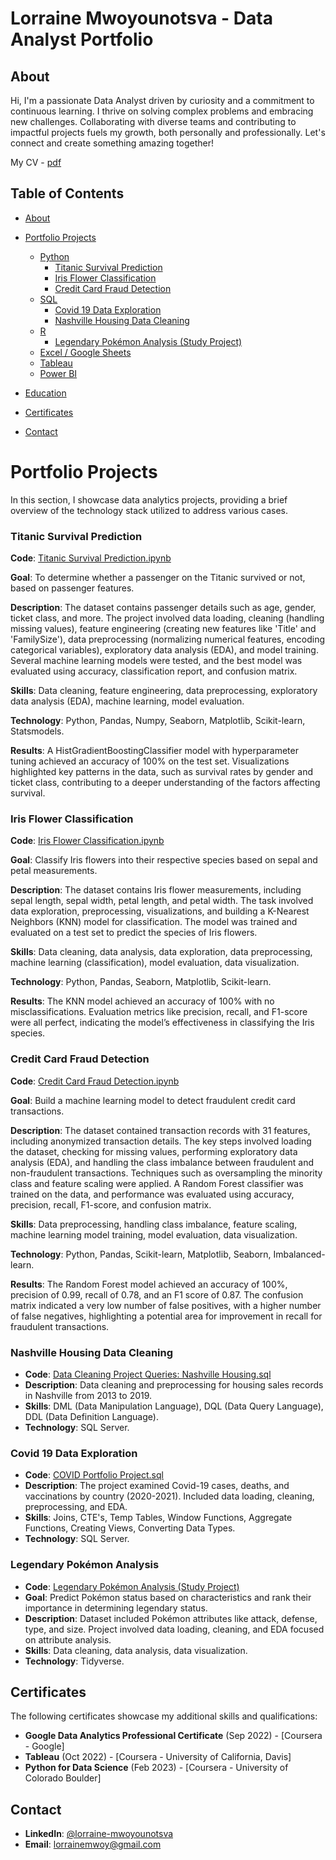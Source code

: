 # Lorraine Mwoyounotsva - Data Analyst Portfolio

## About

Hi, I'm a passionate Data Analyst driven by curiosity and a commitment to continuous learning. I thrive on solving complex problems and embracing new challenges. Collaborating with diverse teams and contributing to impactful projects fuels my growth, both personally and professionally. Let's connect and create something amazing together!

My CV - [pdf](https://example.com)

## Table of Contents

- [About](#about)

- [Portfolio Projects](#portfolio-projects)
  - [Python](#python)
    - [Titanic Survival Prediction](#titanic-survival-prediction)
    - [Iris Flower Classification](#iris-flower-classification)
    - [Credit Card Fraud Detection](#credit-card-fraud-detection)
  - [SQL](#sql)
    - [Covid 19 Data Exploration](#covid-19-data-exploration)
    - [Nashville Housing Data Cleaning](#nashville-housing-data-cleaning)
  - [R](#r)
    - [Legendary Pokémon Analysis (Study Project)](#legendary-pokémon-analysis-study-project)
  - [Excel / Google Sheets](#excel--google-sheets)
  - [Tableau](#tableau)
  - [Power BI](#power-bi)
- [Education](#education)
- [Certificates](#certificates)
- [Contact](#contact)

# Portfolio Projects
In this section, I showcase data analytics projects, providing a brief overview of the technology stack utilized to address various cases.

### Titanic Survival Prediction

**Code**: [Titanic Survival Prediction.ipynb](https://github.com/lorraine-mwoyounotsva/CODSOFT/blob/main/Titanic_Survival_Prediction.ipynb)

**Goal**: To determine whether a passenger on the Titanic survived or not, based on passenger features.

**Description**: The dataset contains passenger details such as age, gender, ticket class, and more. The project involved data loading, cleaning (handling missing values), feature engineering (creating new features like 'Title' and 'FamilySize'), data preprocessing (normalizing numerical features, encoding categorical variables), exploratory data analysis (EDA), and model training. Several machine learning models were tested, and the best model was evaluated using accuracy, classification report, and confusion matrix.

**Skills**: Data cleaning, feature engineering, data preprocessing, exploratory data analysis (EDA), machine learning, model evaluation.

**Technology**: Python, Pandas, Numpy, Seaborn, Matplotlib, Scikit-learn, Statsmodels.

**Results**: A HistGradientBoostingClassifier model with hyperparameter tuning achieved an accuracy of 100% on the test set. Visualizations highlighted key patterns in the data, such as survival rates by gender and ticket class, contributing to a deeper understanding of the factors affecting survival.

### Iris Flower Classification

**Code**: [Iris Flower Classification.ipynb](https://github.com/lorraine-mwoyounotsva/CODSOFT/blob/main/IRIS_FLOWER_CLASSIFICATION.ipynb)

**Goal**: Classify Iris flowers into their respective species based on sepal and petal measurements.

**Description**: The dataset contains Iris flower measurements, including sepal length, sepal width, petal length, and petal width. The task involved data exploration, preprocessing, visualizations, and building a K-Nearest Neighbors (KNN) model for classification. The model was trained and evaluated on a test set to predict the species of Iris flowers.

**Skills**: Data cleaning, data analysis, data exploration, data preprocessing, machine learning (classification), model evaluation, data visualization.

**Technology**: Python, Pandas, Seaborn, Matplotlib, Scikit-learn.

**Results**: The KNN model achieved an accuracy of 100% with no misclassifications. Evaluation metrics like precision, recall, and F1-score were all perfect, indicating the model’s effectiveness in classifying the Iris species.

### Credit Card Fraud Detection

**Code**: [Credit Card Fraud Detection.ipynb](https://github.com/lorraine-mwoyounotsva/CODSOFT/blob/main/Credir_Card_Fraud_DETECTION.ipynb)

**Goal**: Build a machine learning model to detect fraudulent credit card transactions.

**Description**: The dataset contained transaction records with 31 features, including anonymized transaction details. The key steps involved loading the dataset, checking for missing values, performing exploratory data analysis (EDA), and handling the class imbalance between fraudulent and non-fraudulent transactions. Techniques such as oversampling the minority class and feature scaling were applied. A Random Forest classifier was trained on the data, and performance was evaluated using accuracy, precision, recall, F1-score, and confusion matrix.

**Skills**: Data preprocessing, handling class imbalance, feature scaling, machine learning model training, model evaluation, data visualization.

**Technology**: Python, Pandas, Scikit-learn, Matplotlib, Seaborn, Imbalanced-learn.

**Results**: The Random Forest model achieved an accuracy of 100%, precision of 0.99, recall of 0.78, and an F1 score of 0.87. The confusion matrix indicated a very low number of false positives, with a higher number of false negatives, highlighting a potential area for improvement in recall for fraudulent transactions.

### Nashville Housing Data Cleaning

- **Code**: [Data Cleaning Project Queries: Nashville Housing.sql](Data-Cleaning-Project-Queries-Nashville-Housing.sql)
- **Description**: Data cleaning and preprocessing for housing sales records in Nashville from 2013 to 2019.
- **Skills**: DML (Data Manipulation Language), DQL (Data Query Language), DDL (Data Definition Language).
- **Technology**: SQL Server.

### Covid 19 Data Exploration

- **Code**: [COVID Portfolio Project.sql](COVID-Portfolio-Project.sql)
- **Description**: The project examined Covid-19 cases, deaths, and vaccinations by country (2020-2021). Included data loading, cleaning, preprocessing, and EDA.
- **Skills**: Joins, CTE's, Temp Tables, Window Functions, Aggregate Functions, Creating Views, Converting Data Types.
- **Technology**: SQL Server.

### Legendary Pokémon Analysis

- **Code**: [Legendary Pokémon Analysis (Study Project)](Legendary-Pokémon-Analysis)
- **Goal**: Predict Pokémon status based on characteristics and rank their importance in determining legendary status.
- **Description**: Dataset included Pokémon attributes like attack, defense, type, and size. Project involved data loading, cleaning, and EDA focused on attribute analysis.
- **Skills**: Data cleaning, data analysis, data visualization.
- **Technology**: Tidyverse.

## Certificates

The following certificates showcase my additional skills and qualifications:

- **Google Data Analytics Professional Certificate** (Sep 2022) - [Coursera - Google]
- **Tableau** (Oct 2022) - [Coursera - University of California, Davis]
- **Python for Data Science** (Feb 2023) - [Coursera - University of Colorado Boulder]

## Contact

- **LinkedIn**: [@lorraine-mwoyounotsva](https://www.linkedin.com/in/lorraine-mwoyounotsva/)
- **Email**: [lorrainemwoy@gmail.com](mailto:lorrainemwoy@gmail.com)
